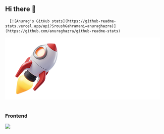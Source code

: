 ## Hi there 👋
      [![Anurag's GitHub stats](https://github-readme-stats.vercel.app/api?SroushGahramani=anuraghazra)](https://github.com/anuraghazra/github-readme-stats)

<div>
  <img src="./mytech.png" />
  <br>
  <br>
  <div>
      <h3>Frontend</h3>
    <img src="https://skillicons.dev/icons?i=html,css,js" />


  </div>

</div>
